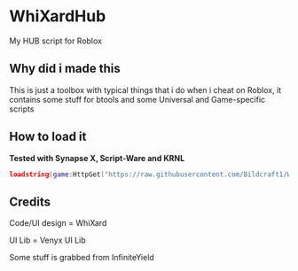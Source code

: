 # WhiXardHub
My HUB script for Roblox

## Why did i made this

This is just a toolbox with typical things that i do when i cheat on Roblox, it contains some stuff for btools and some Universal and Game-specific scripts

## How to load it

**Tested with Synapse X, Script-Ware and KRNL**

```lua
loadstring(game:HttpGet("https://raw.githubusercontent.com/Bildcraft1/WhiXardHub/main/WhiXard-Hub.lua",true))()
```

## Credits
Code/UI design = WhiXard

UI Lib = Venyx UI Lib

Some stuff is grabbed from InfiniteYield
